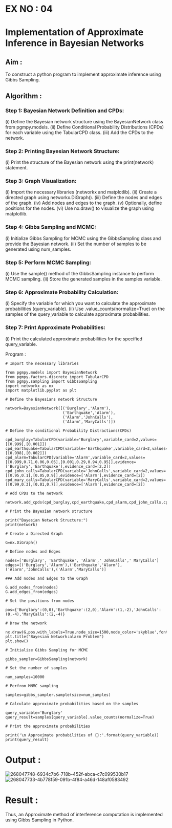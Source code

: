 # EX NO : 04
# Implementation of Approximate Inference in Bayesian Networks

## Aim :
To construct a python program to implement approximate inference using Gibbs Sampling.

## Algorithm :
### Step 1: Bayesian Network Definition and CPDs:
(i) Define the Bayesian network structure using the BayesianNetwork class from pgmpy.models.
(ii) Define Conditional Probability Distributions (CPDs) for each variable using the TabularCPD class.
(iii) Add the CPDs to the network.

### Step 2: Printing Bayesian Network Structure:
(i) Print the structure of the Bayesian network using the print(network) statement.

### Step 3: Graph Visualization:
(i) Import the necessary libraries (networkx and matplotlib).
(ii) Create a directed graph using networkx.DiGraph().
(iii) Define the nodes and edges of the graph.
(iv) Add nodes and edges to the graph.
(v) Optionally, define positions for the nodes.
(vi) Use nx.draw() to visualize the graph using matplotlib.

### Step 4: Gibbs Sampling and MCMC:
(i) Initialize Gibbs Sampling for MCMC using the GibbsSampling class and provide the Bayesian network.
(ii) Set the number of samples to be generated using num_samples.

### Step 5: Perform MCMC Sampling:
(i) Use the sample() method of the GibbsSampling instance to perform MCMC sampling.
(ii) Store the generated samples in the samples variable.

### Step 6: Approximate Probability Calculation:
(i) Specify the variable for which you want to calculate the approximate probabilities (query_variable).
(ii) Use .value_counts(normalize=True) on the samples of the query_variable to calculate approximate probabilities.

### Step 7: Print Approximate Probabilities:
(i) Print the calculated approximate probabilities for the specified query_variable.

Program :
```
# Import the necessary libraries

from pgmpy.models import BayesianNetwork
from pgmpy.factors.discrete import TabularCPD
from pgmpy.sampling import GibbsSampling
import networkx as nx
import matplotlib.pyplot as plt

# Define the Bayesians network Structure

network=BayesianNetwork([('Burglary','Alarm'),
                         ('Earthquake','Alarm'),
                         ('Alarm','JohnCalls'),
                         ('Alarm','MaryCalls')])

# Define the conditional Probability Distractions(CPDs)

cpd_burglay=TabularCPD(variable='Burglary',variable_card=2,values=[[0.999],[0.001]])
cpd_earthquake=TabularCPD(variable='Earthquake',variable_card=2,values=[[0.998],[0.002]])
cpd_alarm=TabularCPD(variable='Alarm',variable_card=2,values=[[0.999,0.71,0.06,0.05],[0.001,0.29,0.94,0.95]],evidence=['Burglary','Earthquake'],evidence_card=[2,2])
cpd_john_calls=TabularCPD(variable='JohnCalls',variable_card=2,values=[[0.95,0.1],[0.05,0.9]],evidence=['Alarm'],evidence_card=[2])
cpd_mary_calls=TabularCPD(variable='MaryCalls',variable_card=2,values=[[0.99,0.3],[0.01,0.7]],evidence=['Alarm'],evidence_card=[2])

# Add CPDs to the network

network.add_cpds(cpd_burglay,cpd_earthquake,cpd_alarm,cpd_john_calls,cpd_mary_calls)

# Print the Bayesian network structure

print("Bayesian Network Structure:")
print(network)

# Create a Directed Graph

G=nx.DiGraph()

# Define nodes and Edges

nodes=['Burglary', 'Earthquake', 'Alarm',' JohnCalls',' MaryCalls']
edges=[('Burglary','Alarm'),('Earthquake','Alarm'),('Alarm','JohnCalls'),('Alarm','MaryCalls')]

### Add nodes and Edges to the Graph

G.add_nodes_from(nodes)
G.add_edges_from(edges)

# Set the positions from nodes

pos={'Burglary':(0,0),'Earthquake':(2,0),'Alarm':(1,-2),'JohnCalls':(0,-4),'MaryCalls':(2,-4)}

# Draw the network

nx.draw(G,pos,with_labels=True,node_size=1500,node_color='skyblue',font_size=10,font_weight='bold',arrowsize=20)
plt.title("Bayesian Network:alarm Problem")
plt.show()

# Initialize Gibbs Sampling for MCMC

gibbs_sampler=GibbsSampling(network)

# Set the number of samples

num_samples=10000

# Perfrom MNMC sampling

samples=gibbs_sampler.sample(size=num_samples)

# Calculate approximate probabilities based on the samples

query_variable='Burglary'
query_result=samples[query_variable].value_counts(normalize=True)

# Print the approximate probabilities

print('\n Approximate probabilities of {}:'.format(query_variable))
print(query_result)
```

# Output :

![268047748-6934c7b6-718b-452f-abca-c7c099530b17](https://github.com/durga46/Ex-No.-4--Implementation-of-Approximate-Inference-in-Bayesian-Networks/assets/75235704/fb046cd9-0856-4d7a-905c-0c0b55972a2c)
![268047733-4b778f59-091b-4f84-a46d-148af0583492](https://github.com/durga46/Ex-No.-4--Implementation-of-Approximate-Inference-in-Bayesian-Networks/assets/75235704/dec395a2-f005-4250-b5fa-ff6a38b14c46)

# Result :
Thus, an Approximate method of interference computation is implemented using Gibbs Sampling in Python.
